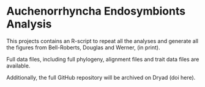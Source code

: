 # Auchenorrhyncha Endosymbionts Analysis

This projects contains an R-script to repeat all the analyses and generate all the figures from Bell-Roberts, Douglas and Werner, (in print).

Full data files, including full phylogeny, alignment files and trait data files are available.

Additionally, the full GitHub repository will be archived on Dryad (doi here).
